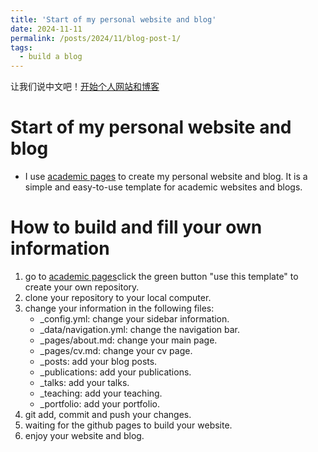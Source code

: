 ```yaml
---
title: 'Start of my personal website and blog'
date: 2024-11-11
permalink: /posts/2024/11/blog-post-1/
tags:
  - build a blog
---
```

让我们说中文吧！[开始个人网站和博客](https://zhuanlan.zhihu.com/p/6487695012)
# Start of my personal website and blog
* I use [academic pages](https://github.com/academicpages/academicpages.github.io) to create my personal website and blog. It is a simple and easy-to-use template for academic websites and blogs.
# How to build and fill your own information
  1. go to [academic pages](https://github.com/academicpages/academicpages.github.io)click the green button "use this template" to create your own repository.
  2. clone your repository to your local computer.
  3. change your information in the following files:
     * _config.yml: change your sidebar information.
     * _data/navigation.yml: change the navigation bar.
     * _pages/about.md: change your main page.
     * _pages/cv.md: change your cv page.
     * _posts: add your blog posts.
     * _publications: add your publications.
     * _talks: add your talks.
     * _teaching: add your teaching.
     *  _portfolio: add your portfolio.
  4. git add, commit and push your changes.
  5. waiting for the github pages to build your website.
  6. enjoy your website and blog.